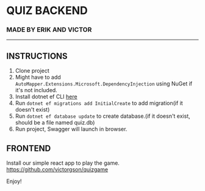 # QUIZ BACKEND #
### MADE BY ERIK AND VICTOR ### 

- - - -

## INSTRUCTIONS ##
1. Clone project
2. Might have to add `AutoMapper.Extensions.Microsoft.DependencyInjection` using NuGet if it's not included.
3. Install dotnet ef CLI [here](https://learn.microsoft.com/en-us/ef/core/cli/dotnet)
5. Run `dotnet ef migrations add InitialCreate` to add migration(if it doesn't exist)
6. Run `dotnet ef database update` to create database.(if it doesn't exist, should be a file named quiz.db)
7. Run project, Swagger will launch in browser.

## FRONTEND ##
Install our simple react app to play the game. 
https://github.com/victorgson/quizgame

Enjoy!


